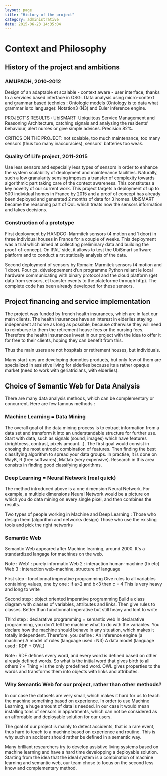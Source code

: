 ```yaml
---
layout: page
title: "History of the project"
category: administrative
date: 2015-06-23 14:35:04
---
```



# Context and Philosophy

## History of the project and ambitions

### AMUPADH, 2010-2012

Design of an adaptable et scalable - context aware - user interface, thanks to a services based interface in OSGi. Data analysis using micro-context and grammar based technics :
Ontologic models (Ontology is to data what grammar is to language): Notation3 (N3) and Euler inference engine.

PROJECT'S RESULTS : UbiSMART  Ubiquitous Service Management and Reasoning Architecture, catching signals and analysing the residents’ behaviour, alert nurses or give simple advices. Precision 82%.

CRITICS ON THE PROJECT: not scalable, too much maintenance, too many sensors (thus too many inaccuracies), sensors' batteries too weak.

### Quality Of Life project, 2011-2015

Use less sensors and especially less types of sensors in order to enhance the system scalability of deployment and maintenance facilities. Naturally, such a low granularity sensing imposes a transfer of complexity towards algorithmic part taking care of the context awareness. This constitutes a key novelty of our current work. This project targets a deployment of up to 500 individual homes in France by 2015 and a proof of concept has already been deployed and generated 2 months of data for 3 homes. UbiSMART became the reasoning part of QoL which treats now the sensors information and takes decisions.


### Construction of a prototype

First deployment by HANDCO: Marmitek sensors (4 motion and 1 door) in three individual houses in France for a couple of weeks. This deployment was a trial which aimed at collecting preliminary data and building the proof-of-concept. On IPAL' side, it allows to test the UbiSmart software platform and to conduct a rst statically analysis of the data.

Second  deployment of sensors by Romain: Marmitek sensors (4 motion and 1 door). Pour ça, développement d’un programme Python reliant le local hardware communicating with binary protocol and the cloud platform (get data from sensors, et transfer events to the plateforme through http). The complete code has been already developed for these sensors.



## Project financing and service implementation

The project was funded by french health insurances, which are in fact our main clients.
The health insurances have an interest in elderlies staying independent at home as long as possible, because otherwise they will need to reimburse to them the retirement house fees or the nursing fees. Therefore the health insurances invest in our project with the idea to offer it for free to their clients, hoping they can benefit from this.

Thus the main users are not hospitals or retirement houses, but individuals. 

Many start-ups are developing domotics products, but only few of them are specialized in assistive living for elderlies because its a rather opaque market (need to work with geriatricians, with elderlies). 

## Choice of Semantic Web for Data Analysis

There are many data analysis methods, which can be complementary or concurrent. Here are few famous methods :

### Machine Learning = Data Mining

The overall goal of the data mining process is to extract information from a data set and transform it into an understandable structure for further use. Start with data, such as signals (sound, images) which have features (brightness, contrast, pixels amount…). The first goal would consist in chosing the most entropic combination of features. Then finding the best classifying algorithm to spread your data groups.
In practise, it is done on WayK, R (free softwares), Matlab (very expensive).
Research in this area consists in finding good classifying algorithms.

### Deep Learning = Neural Network (real quick)

The method introduced above is a one dimension Neural Network. For example, a multiple dimensions Neural Network would be a picture on which you do data mining on every single pixel, and then combines the results.

Two types of people working in Machine and Deep Learning :
Those who design them (algorithm and networks design)
Those who use the existing tools and pick the right networks

### Semantic Web

Semantic Web appeared after Machine learning, around 2000.
It's a standardized langage for machines on the web. 

Note :
Web1 : purely informatic
Web 2 : interaction human-machine (fb etc)
Web 3 : interaction web-machine, structure of language

First step : fonctionnal imperative programming
Give rules to all variables containing values, one by one :
If a>2 and b<3 then c = 4 
This is very heavy and long to write

Second step : object oriented imperative programming
Build a class diagram with classes of variables, attributes and links. Then give rules to classes.
Better than functionnal imperative but still heavy and lont to write

Third step : declarative programming = semantic web
In declarative programming, you don't tell the machine what to do with the variables. You declare how the machine should behave in any situation, which makes it totally independent. Therefore, you define :
An inference engine (a machine)
A model of rules (language used : N3)
A data model (language used : RDF + OWL)

Note : RDF defines every word, and every word is defined based on other already defined words. So what is the initial word that gives birth to all others ? « Thing » is the only predefined word. OWL gives properties to the words and transforms them into objects with links and attributes. 

### Why Semantic Web for our project, rather than other methods?


In our case the datasets are very small, which makes it hard for us to teach the machine something based on experience.
In order to use Machine Learning, a huge amount of data is needed. In our case it would mean installing tons of sensors in appartments, which can not be considered as an affordable and deployable solution for our users. 

The goal of our project is mainly to detect accidents, that is a rare event, thus hard to teach to a machine based on experience and routine. This is why such an accident should rather be defined in a semantic way. 

Many brilliant researchers try to develop assistive living systems based on machine learning and have a hard time developping a deployable solution. Starting from the idea that the ideal system is a combination of machine learning and semantic web, our team chose to focus on the second less know and complementary method. 
